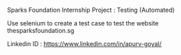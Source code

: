 Sparks Foundation Internship Project : Testing (Automated)

Use selenium to create a test case to test the website thesparksfoundation.sg

Linkedin ID : https://www.linkedin.com/in/apurv-goyal/
